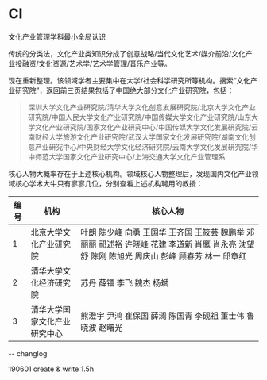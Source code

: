 # CI
文化产业管理学科最小全局认识

传统的分类法，文化产业类知识分成了创意战略/当代文化艺术/媒介前沿/文化产业投融资/文化资源/艺术学/艺术学管理/音乐产业等。

现在重新整理。该领域学者主要集中在大学/社会科学研究所等机构。搜索“文化产业研究院”，返回前三页结果包括了中国绝大部分文化产业研究院，包括：
> 深圳大学文化产业研究院/清华大学文化创意发展研究院/北京大学文化产业研究院/中国人民大学文化产业研究院/中国传媒大学文化产业研究院/山东大学文化产业研究院/国家文化产业研究中心/中国传媒大学文化发展研究院/云南财经大学旅游文化产业研究院/武汉大学国家文化发展研究院/湖南文化创意产业研究中心/中央财经大学文化经济研究院/云南大学文化发展研究院/华中师范大学国家文化产业研究中心/上海交通大学文化产业管理系

核心人物大概率存在于上述核心机构。领域核心人物整理后，发现国内文化产业领域核心学术大牛只有寥寥几位，分别查看上述机构聘用的教授：

| 编号 | 机构 | 核心人物 | 
| -- | -- | -- | 
| 1 | 北京大学文化产业研究院 | 叶朗 陈少峰 向勇 王国华 王齐国 王筱芸 魏鹏举 邓丽丽 祁述裕 许晓峰 花建 李道新 肖鹰 肖永亮 沈望舒 陈刚 陈旭光 周庆山 彭峰 顾春芳 林一 邱章红| 
| 2 | 清华大学文化经济研究院 | 苏丹 薛镭 李飞 魏杰 杨斌 | 
| 3 | 清华大学国家文化产业研究中心 | 熊澄宇 尹鸿 崔保国 薛澜 陈国青 李砚祖 董士伟 鲁晓波 赵曙光|



-- changlog

190601 create & write 1.5h 
